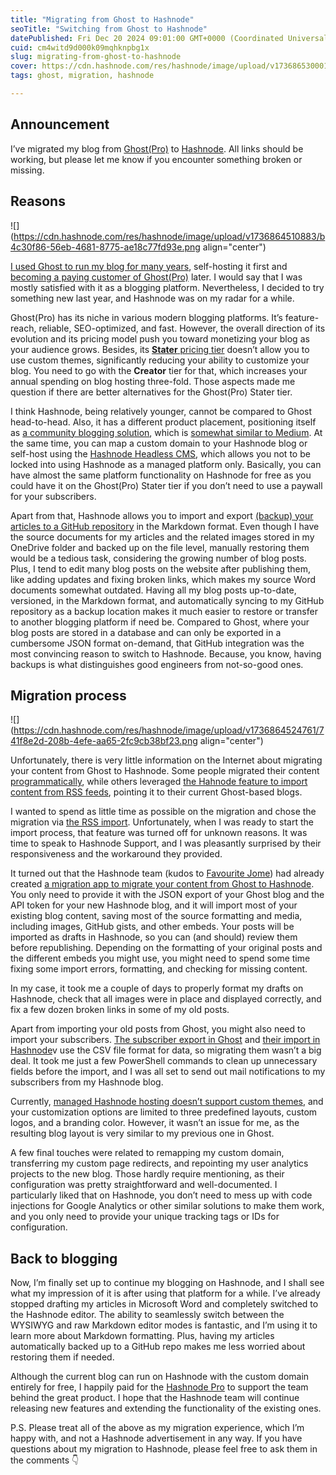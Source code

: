 ```yaml
---
title: "Migrating from Ghost to Hashnode"
seoTitle: "Switching from Ghost to Hashnode"
datePublished: Fri Dec 20 2024 09:01:00 GMT+0000 (Coordinated Universal Time)
cuid: cm4witd9d000k09mqhknpbg1x
slug: migrating-from-ghost-to-hashnode
cover: https://cdn.hashnode.com/res/hashnode/image/upload/v1736865300011/eb0feaf1-acbe-44db-934c-857a96834641.png
tags: ghost, migration, hashnode

---
```


## Announcement

I’ve migrated my blog from [Ghost(Pro)](https://andrewmatveychuk.com/moving-to-ghost-pro) to [Hashnode](https://hashnode.com/). All links should be working, but please let me know if you encounter something broken or missing.

## Reasons

![](https://cdn.hashnode.com/res/hashnode/image/upload/v1736864510883/b4c30f86-56eb-4681-8775-ae18c77fd93e.png align="center")

[I used Ghost to run my blog for many years](https://andrewmatveychuk.com/tag/ghost), self-hosting it first and [becoming a paying customer of Ghost(Pro)](https://andrewmatveychuk.com/moving-to-ghost-pro) later. I would say that I was mostly satisfied with it as a blogging platform. Nevertheless, I decided to try something new last year, and Hashnode was on my radar for a while.

Ghost(Pro) has its niche in various modern blogging platforms. It’s feature-reach, reliable, SEO-optimized, and fast. However, the overall direction of its evolution and its pricing model push you toward monetizing your blog as your audience grows. Besides, its [**Stater** pricing tier](https://ghost.org/pricing/) doesn’t allow you to use custom themes, significantly reducing your ability to customize your blog. You need to go with the **Creator** tier for that, which increases your annual spending on blog hosting three-fold. Those aspects made me question if there are better alternatives for the Ghost(Pro) Stater tier.

I think Hashnode, being relatively younger, cannot be compared to Ghost head-to-head. Also, it has a different product placement, positioning itself as [a community blogging solution](https://hashnode.com/feed), which is [somewhat similar to Medium](https://townhall.hashnode.com/hashnode-is-the-new-medium-for-the-tech-community). At the same time, you can map a custom domain to your Hashnode blog or self-host using the [Hashnode Headless CMS](https://docs.hashnode.com/blogs/getting-started/hashnode-headless-cms), which allows you not to be locked into using Hashnode as a managed platform only. Basically, you can have almost the same platform functionality on Hashnode for free as you could have it on the Ghost(Pro) Stater tier if you don’t need to use a paywall for your subscribers.

Apart from that, Hashnode allows you to import and export [(backup) your articles to a GitHub repository](https://docs.hashnode.com/blogs/blog-dashboard/github/how-to-set-up-automatic-github-backups-on-your-blog) in the Markdown format. Even though I have the source documents for my articles and the related images stored in my OneDrive folder and backed up on the file level, manually restoring them would be a tedious task, considering the growing number of blog posts. Plus, I tend to edit many blog posts on the website after publishing them, like adding updates and fixing broken links, which makes my source Word documents somewhat outdated. Having all my blog posts up-to-date, versioned, in the Markdown format, and automatically syncing to my GitHub repository as a backup location makes it much easier to restore or transfer to another blogging platform if need be. Compared to Ghost, where your blog posts are stored in a database and can only be exported in a cumbersome JSON format on-demand, that GitHub integration was the most convincing reason to switch to Hashnode. Because, you know, having backups is what distinguishes good engineers from not-so-good ones.

## Migration process

![](https://cdn.hashnode.com/res/hashnode/image/upload/v1736864524761/741f8e2d-208b-4efe-aa65-2fc9cb38bf23.png align="center")

Unfortunately, there is very little information on the Internet about migrating your content from Ghost to Hashnode. Some people migrated their content [programmatically](https://thao.pw/simplifying-blog-migration-with-automation-ghost-to-hashnode), while others leveraged [the Hahnode feature to import content from RSS feeds](https://itheo.tech/import-ghost-cms-articles-into-hashnode), pointing it to their current Ghost-based blogs.

I wanted to spend as little time as possible on the migration and chose the migration via [the RSS import](https://docs.hashnode.com/blogs/blog-dashboard/import/rss-importer). Unfortunately, when I was ready to start the import process, that feature was turned off for unknown reasons. It was time to speak to Hashnode Support, and I was pleasantly surprised by their responsiveness and the workaround they provided.

It turned out that the Hashnode team (kudos to [Favourite Jome](https://hashnode.com/@Favourite)) had already created [a migration app to migrate your content from Ghost to Hashnode](https://ghost-hashnode-migration.vercel.app/). You only need to provide it with the JSON export of your Ghost blog and the API token for your new Hashnode blog, and it will import most of your existing blog content, saving most of the source formatting and media, including images, GitHub gists, and other embeds. Your posts will be imported as drafts in Hashnode, so you can (and should) review them before republishing. Depending on the formatting of your original posts and the different embeds you might use, you might need to spend some time fixing some import errors, formatting, and checking for missing content.

In my case, it took me a couple of days to properly format my drafts on Hashnode, check that all images were in place and displayed correctly, and fix a few dozen broken links in some of my old posts.

Apart from importing your old posts from Ghost, you might also need to import your subscribers. [The subscriber export in Ghost](https://ghost.org/help/exports/#members) and [their import in Hashnode](https://docs.hashnode.com/help-center/hashnode-newsletter/importing-your-subscriber-list-into-hashnode-newsletter)v use the CSV file format for data, so migrating them wasn’t a big deal. It took me just a few PowerShell commands to clean up unnecessary fields before the import, and I was all set to send out mail notifications to my subscribers from my Hashnode blog.

Currently, [managed Hashnode hosting doesn’t support custom themes](https://docs.hashnode.com/blogs/blog-dashboard/appearance), and your customization options are limited to three predefined layouts, custom logos, and a branding color. However, it wasn’t an issue for me, as the resulting blog layout is very similar to my previous one in Ghost.

A few final touches were related to remapping my custom domain, transferring my custom page redirects, and repointing my user analytics projects to the new blog. Those hardly require mentioning, as their configuration was pretty straightforward and well-documented. I particularly liked that on Hashnode, you don’t need to mess up with code injections for Google Analytics or other similar solutions to make them work, and you only need to provide your unique tracking tags or IDs for configuration.

## Back to blogging

Now, I’m finally set up to continue my blogging on Hashnode, and I shall see what my impression of it is after using that platform for a while. I’ve already stopped drafting my articles in Microsoft Word and completely switched to the Hashnode editor. The ability to seamlessly switch between the WYSIWYG and raw Markdown editor modes is fantastic, and I’m using it to learn more about Markdown formatting. Plus, having my articles automatically backed up to a GitHub repo makes me less worried about restoring them if needed.

Although the current blog can run on Hashnode with the custom domain entirely for free, I happily paid for the [Hashnode Pro](https://townhall.hashnode.com/meet-hashnode-pro) to support the team behind the great product. I hope that the Hashnode team will continue releasing new features and extending the functionality of the existing ones.

P.S. Please treat all of the above as my migration experience, which I’m happy with, and not a Hashnode advertisement in any way. If you have questions about my migration to Hashnode, please feel free to ask them in the comments 👇